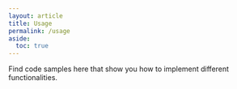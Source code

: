 ```yaml
---
layout: article
title: Usage
permalink: /usage
aside:
  toc: true
---
```


Find code samples here that show you how to implement different functionalities.

<!--more-->
